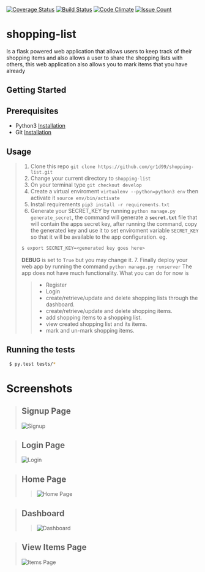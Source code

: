 [![Coverage Status](https://coveralls.io/repos/github/gr1d99/shopping-list/badge.svg?branch=challenge-2)](https://coveralls.io/github/gr1d99/shopping-list?branch=challenge-2) [![Build Status](https://travis-ci.org/gr1d99/shopping-list.svg?branch=challenge-2)](https://travis-ci.org/gr1d99/shopping-list) [![Code Climate](https://codeclimate.com/github/gr1d99/shopping-list/badges/gpa.svg)](https://codeclimate.com/github/gr1d99/shopping-list) [![Issue Count](https://codeclimate.com/github/gr1d99/shopping-list/badges/issue_count.svg)](https://codeclimate.com/github/gr1d99/shopping-list)

# shopping-list

Is a flask powered web application that allows users to keep track of their shopping items and also allows a user to 
share the shopping lists with others, this web application also allows you to mark items that you have already 

## Getting Started

## Prerequisites

- Python3 [Installation](https://www.python.org/downloads/)
- Git [Installation](https://git-scm.com/downloads)

## Usage
> 1. Clone this repo `git clone https://github.com/gr1d99/shopping-list.git`
> 2. Change your current directory to `shopping-list`
> 3. On your terminal type `git checkout develop`
> 4. Create a virtual enviroment `virtualenv --python=python3 env` then activate it `source env/bin/activate`
> 5. Install requirements `pip3 install -r requirements.txt`
> 6. Generate your SECRET_KEY by running `python manage.py generate_secret`, 
> the command will generate a **`secret.txt`** file that will contain the apps secret key,
> after running the command, copy the generated key and use it to
> set enviroment variable `SECRET_KEY` so that it will be available to the app configuration.
> eg.
> ```bash
> $ export SECRET_KEY=<generated key goes here>
> ```
> **DEBUG** is set to `True` but you may change it.
> 7. Finally deploy your web app by running the command `python manage.py runserver` 
>  The app does not have much functionality. What you can do for now is
> > - Register
> > - Login
> > - create/retrieve/update and delete shopping lists through the dashboard.
> > - create/retrieve/update and delete shopping items.
> > - add shopping items to a shopping list.
> > - view created shopping list and its items.
> > - mark and un-mark shopping items.

## Running the tests

```bash
 $ py.test tests/*
```

Screenshots
===========
> ## Signup Page
>![Signup](https://github.com/gr1d99/shopping-list/blob/challenge-1/screenshots/signup.png)

> ## Login Page
>![Login](https://github.com/gr1d99/shopping-list/blob/challenge-1/screenshots/login.png)

> ## Home Page
> >![Home Page](https://github.com/gr1d99/shopping-list/blob/challenge-1/screenshots/index.png)

> ## Dashboard 
> >![Dashboard](https://github.com/gr1d99/shopping-list/blob/challenge-1/screenshots/dashboardd.png)

> ## View Items Page
>![Items Page](https://github.com/gr1d99/shopping-list/blob/challenge-1/screenshots/itemsdashbord.png)


